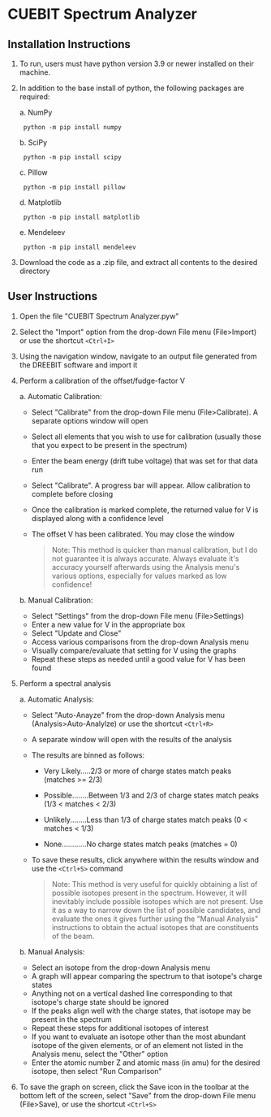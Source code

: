 # CUEBIT Spectrum Analyzer

Installation Instructions
--------------------
1. To run, users must have python version 3.9 or newer installed on their machine.

2. In addition to the base install of python, the following packages are required:

	a. NumPy
	
		python -m pip install numpy

	b. SciPy
	
		python -m pip install scipy

	c. Pillow
	
		python -m pip install pillow

	d. Matplotlib
	
		python -m pip install matplotlib
	e. Mendeleev
	
		python -m pip install mendeleev
3. Download the code as a .zip file, and extract all contents to the desired directory


User Instructions
--------------------
1. Open the file "CUEBIT Spectrum Analyzer.pyw"

2. Select the "Import" option from the drop-down File menu (File>Import) or use the shortcut `<Ctrl+I>`

3. Using the navigation window, navigate to an output file generated from the DREEBIT software and import it

4. Perform a calibration of the offset/fudge-factor V

	a. Automatic Calibration:
	* Select "Calibrate" from the drop-down File menu (File>Calibrate). A separate options window will open
	* Select all elements that you wish to use for calibration (usually those that you expect to be present in the spectrum)
	* Enter the beam energy (drift tube voltage) that was set for that data run
	* Select "Calibrate". A progress bar will appear. Allow calibration to complete before closing
	* Once the calibration is marked complete, the returned value for V is displayed along with a confidence level
	* The offset V has been calibrated. You may close the window

		> Note: This method is quicker than manual calibration, but I do not guarantee it is always accurate. Always evaluate it's accuracy yourself afterwards using the Analysis menu's various options, especially for values marked as low confidence!

	b. Manual Calibration:
	* Select "Settings" from the drop-down File menu (File>Settings)
	* Enter a new value for V in the appropriate box
	* Select "Update and Close"
	* Access various comparisons from the drop-down Analysis menu
	* Visually compare/evaluate that setting for V using the graphs
	* Repeat these steps as needed until a good value for V has been found

5. Perform a spectral analysis

	a. Automatic Analysis:
	* Select "Auto-Anayze" from the drop-down Analysis menu (Analysis>Auto-Analylze) or use the shortcut `<Ctrl+R>`
	* A separate window will open with the results of the analysis
	* The results are binned as follows:

		* Very Likely.....2/3 or more of charge states match peaks 		(matches >= 2/3)
		
		* Possible........Between 1/3 and 2/3 of charge states match peaks 	(1/3 < matches < 2/3)
		
		* Unlikely........Less than 1/3 of charge states match peaks 		(0 < matches < 1/3)
		
		* None............No charge states match peaks 				(matches = 0)
		
	* To save these results, click anywhere within the results window and use the `<Ctrl+S>` command

		> Note: This method is very useful for quickly obtaining a list of possible isotopes present in the spectrum. However, it will inevitably include possible isotopes which are not present. Use it as a way to narrow down the list of possible candidates, and evaluate the ones it gives further using the "Manual Analysis" instructions to obtain the actual isotopes that are constituents of the beam.

	b. Manual Analysis:
	* Select an isotope from the drop-down Analysis menu
	* A graph will appear comparing the spectrum to that isotope's charge states
	* Anything not on a vertical dashed line corresponding to that isotope's charge state should be ignored
	* If the peaks align well with the charge states, that isotope may be present in the spectrum
	* Repeat these steps for additional isotopes of interest
	* If you want to evaluate an isotope other than the most abundant isotope of the given elements, or of an element not listed in the Analysis menu, select the "Other" option
	* Enter the atomic number Z and atomic mass (in amu) for the desired isotope, then select "Run Comparison"

6. To save the graph on screen, click the Save icon in the toolbar at the bottom left of the screen, select "Save" from the drop-down File menu (File>Save), or use the shortcut `<Ctrl+S>`


